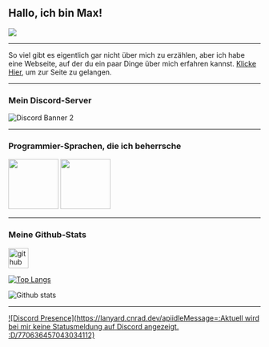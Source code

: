 ## Hallo, ich bin Max!
![](https://cdn.discordapp.com/attachments/1026949697933430887/1043863509399765042/max.gif)

---------

So viel gibt es eigentlich gar nicht über mich zu erzählen, aber ich habe eine Webseite, auf der du ein paar Dinge über mich erfahren kannst. [Klicke Hier](https://max1385.carrd.co), um zur Seite zu gelangen.

---------

### Mein Discord-Server

 ![Discord Banner 2](https://discordapp.com/api/guilds/831073014887088148/widget.png?style=banner2)

---------

### Programmier-Sprachen, die ich beherrsche
<img src="https://cdn.discordapp.com/attachments/894955032313733192/1043892027840012399/javascript_logo_1.png" width="100" />
<img src="https://cdn.discordapp.com/attachments/894955032313733192/1043891078400573460/Python-logo-notext.svg_1_1.png" width="100" />

---------

### Meine Github-Stats

[<img src='https://cdn.jsdelivr.net/npm/simple-icons@3.0.1/icons/github.svg' alt='github' height='40'>](https://github.com/Max1385)  

[![Top Langs](https://github-readme-stats.vercel.app/api/top-langs/?username=Max1385)](https://github.com/anuraghazra/github-readme-stats)

![Github stats](https://github-readme-stats.vercel.app/api?username=Max1385&show_icons=true)  

---------



[![Discord Presence](https://lanyard.cnrad.dev/apiidleMessage=:Aktuell wird bei mir keine Statusmeldung auf Discord angezeigt. :D/770636457043034112)](https://discord.com/users/770636457043034112)
